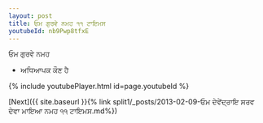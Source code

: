 ```yaml
---
layout: post
title: ਓਮ ਗੁਰਵੇ ਨਮਹ ੧੧ ਟਾਇਮਸ
youtubeId: nb9Pwp8tfxE
---
```

 
 
 ਓਮ ਗੁਰਵੇ ਨਮਹ  
 
 -  ਅਧਿਆਪਕ ਕੌਣ ਹੈ 
 
  
 
  
 
 
 
 
 
 


{% include youtubePlayer.html id=page.youtubeId %}
 
[Next]({{ site.baseurl }}{% link  split1/_posts/2013-02-09-ਓਮ ਦੇਵੇਂਦ੍ਰਾਇ ਸਰਵ ਦੇਵਾ ਮਾਇਆ ਨਮਹ ੧੧ ਟਾਇਮਸ.md%})
 
